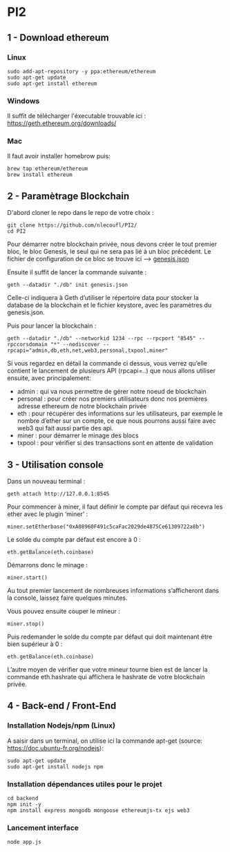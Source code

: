 # PI2

## 1 - Download ethereum
### Linux
    sudo add-apt-repository -y ppa:ethereum/ethereum
    sudo apt-get update
    sudo apt-get install ethereum
### Windows
Il suffit de télécharger l'éxecutable trouvable ici : https://geth.ethereum.org/downloads/
### Mac
Il faut avoir installer homebrow puis:

    brew tap ethereum/ethereum
    brew install ethereum

## 2 - Paramètrage Blockchain
D'abord cloner le repo dans le repo de votre choix :

    git clone https://github.com/nlecoufl/PI2/
    cd PI2
Pour démarrer notre blockchain privée, nous devons créer le tout premier bloc, le bloc Genesis, le seul qui ne sera pas lié à un bloc précédent.
Le fichier de configuration de ce bloc se trouve ici
--> [genesis.json](https://github.com/nlecoul/PI2/master/genesis.json)

Ensuite il suffit de lancer la commande suivante :

    geth --datadir "./db" init genesis.json
Celle-ci indiquera à Geth d’utiliser le répertoire data pour stocker la database de la blockchain et le fichier keystore, avec les paramètres du genesis.json.

Puis pour lancer la blockchain :

    geth --datadir "./db" --networkid 1234 --rpc --rpcport "8545" --rpccorsdomain "*" --nodiscover --rpcapi="admin,db,eth,net,web3,personal,txpool,miner"
    
Si vous regardez en détail la commande ci dessus, vous verrez qu’elle contient le lancement de plusieurs API (rpcapi=..) que nous allons utiliser ensuite, avec principalement:

- admin : qui va nous permettre de gérer notre noeud de blockchain
- personal : pour créer nos premiers utilisateurs donc nos premières adresse ethereum de notre blockchain privée
- eth : pour récupérer des informations sur les utilisateurs, par exemple le nombre d’ether sur un compte, ce que nous pourrons aussi faire avec web3 qui fait aussi partie des api.
- miner : pour démarrer le minage des blocs
- txpool : pour vérifier si des transactions sont en attente de validation

## 3 - Utilisation console
Dans un nouveau terminal :

    geth attach http://127.0.0.1:8545
Pour commencer à miner, il faut définir le compte par défaut qui recevra les ether avec le plugin ‘miner’ :

    miner.setEtherbase("0xA08960F491c5caFac2029de4875Ce61309722a8b")
Le solde du compte par défaut est encore à 0 :

    eth.getBalance(eth.coinbase)
Démarrons donc le minage :

    miner.start()
Au tout premier lancement de nombreuses informations s’afficheront dans la console, laissez faire quelques minutes.

Vous pouvez ensuite couper le mineur :

    miner.stop()
Puis redemander le solde du compte par défaut qui doit maintenant être bien supérieur à 0 :

    eth.getBalance(eth.coinbase)
L’autre moyen de vérifier que votre mineur tourne bien est de lancer la commande eth.hashrate qui affichera le hashrate de votre blockchain privée.

## 4 - Back-end / Front-End
### Installation Nodejs/npm (Linux)
A saisir dans un terminal, on utilise ici la commande apt-get (source: https://doc.ubuntu-fr.org/nodejs):

    sudo apt-get update
    sudo apt-get install nodejs npm

### Installation dépendances utiles pour le projet
    
    cd backend
    npm init -y
    npm install express mongodb mongoose ethereumjs-tx ejs web3
    
### Lancement interface
    
    node app.js
